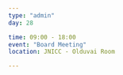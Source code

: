 ```yaml
---
type: "admin"
day: 28

time: 09:00 - 18:00
event: "Board Meeting"
location: JNICC - Olduvai Room

---
```

